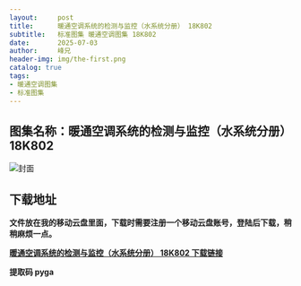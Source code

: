 ```yaml
---
layout:     post
title:      暖通空调系统的检测与监控（水系统分册） 18K802
subtitle:   标准图集 暖通空调图集 18K802
date:       2025-07-03
author:     峰兄
header-img: img/the-first.png
catalog: true
tags:
- 暖通空调图集
- 标准图集
---
```

## 图集名称：暖通空调系统的检测与监控（水系统分册） 18K802
![封面](https://pic1.imgdb.cn/item/686741f158cb8da5c88e97e0.jpg)


## 下载地址 ##
**文件放在我的移动云盘里面，下载时需要注册一个移动云盘账号，登陆后下载，稍稍麻烦一点。**  
  
[**暖通空调系统的检测与监控（水系统分册） 18K802 下载链接**](https://caiyun.139.com/w/i/2nQQUmPt4QNbf)


**提取码 pyga**

